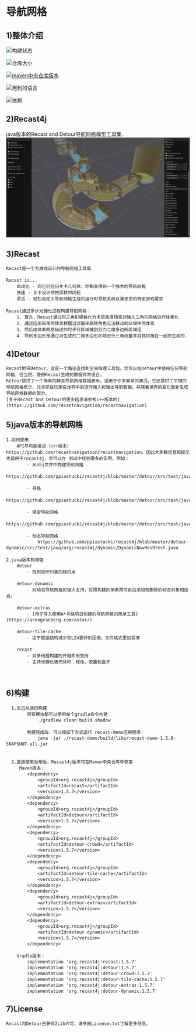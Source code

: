 # 导航网格

## 1)整体介绍
![构建状态](https://img.shields.io/github/actions/workflow/status/ppiastucki/recast4j/gradle.yml?branch=main&logo=github)

![仓库大小](https://img.shields.io/github/repo-size/ppiastucki/recast4j.svg?colorB=lightgray)

[![maven中央仓库版本](https://img.shields.io/maven-central/v/org.recast4j/recast.svg?label=maven%20central)](https://search.maven.org/search?q=g:org.recast4j)

![用到的语言](https://img.shields.io/github/languages/top/ppiastucki/recast4j)

![依赖](https://img.shields.io/librariesio/github/ppiastucki/recast4j)

## 2)Recast4j
java版本的Recast and Detour导航网格模型工具集.
![](./recast-demo/screenshot.png?raw=true)

## 3)Recast
```
Recast是一个为游戏设计的导航网格工具集

Recast is...
    自动化 - 向它扔任何关卡几何体，你都会得到一个强大的导航网格  
    快速 - 关卡设计师的周转时间短
    灵活 - 轻松自定义导航网格生成和运行时导航系统以满足您的特定游戏需求
                    
Recast通过多步光栅化过程构建导航网格：
    1. 首先，Recast通过将三角形栅格化为多层高度场来对输入三角形网格进行体素化   
    2. 通过应用简单的体素数据过滤器来删除角色无法移动的区域中的体素
    3. 然后由体素网格描述的可步行区域被划分为二维多边形区域组
    4. 导航多边形是通过对生成的二维多边形区域进行三角测量并将其拼接在一起而生成的. 
```
   
## 4)Detour
```
Recast附带Detour，这是一个路径查找和空间推理工具包。您可以在Detour中使用任何导航网格，但当然，使用Recast生成的数据非常适合。
Retour提供了一个简单的静态导航网格数据表示，适用于许多简单的情况，它还提供了平铺的导航网格表示，允许您在玩家在世界中前进时输入和输出导航数据，并随着世界的变化重新生成导航网格数据的部分。
[关于Recast and Detour的更多信息清参考c++版本的](https://github.com/recastnavigation/recastnavigation)
```

## 5)java版本的导航网格

```
1.如何使用
    API尽可能接近（c++版本）https://github.com/recastnavigation/recastnavigation，因此大多数信息和提示也适用于recast4j，您可以在 测试中找到很多的实例，例如：
        - 从obj文件中构建导航网格
            https://github.com/ppiastucki/recast4j/blob/master/detour/src/test/java/org/recast4j/detour/RecastTestMeshBuilder.java
  
        - 寻路 
            https://github.com/ppiastucki/recast4j/blob/master/detour/src/test/java/org/recast4j/detour/FindPathTest.java#L94
  
        - 保留导航网格 
            https://github.com/ppiastucki/recast4j/blob/master/detour/src/test/java/org/recast4j/detour/io/MeshSetReaderWriterTest.java
  
        - 动态导航网格
            https://github.com/ppiastucki/recast4j/blob/master/detour-dynamic/src/test/java/org/recast4j/dynamic/DynamicNavMeshTest.java
  
2.java版本的增强
    detour
        - 找到受环约束的随机点
        
    detour-dynamic
        - 对动态导航网格的强大支持，将预构建的体素预可自由添加和删除的动态对象相结合。 
            
    detour-extras
        - [用于导入使用A*寻路项目创建的导航网格的简单工具](https://arongranberg.com/astar/)
  
    detour-tile-cache
        - 由于数据结构减少和LZ4更好的压缩，文件格式更加紧凑
 
    recast
        - 对多线程构建的开箱即用支持
        - 支持光栅化填充体积：球体，胶囊和盒子
      
     
```

## 6)构建
```
  1.自己从源码构建
        所有模块都可以使用单个gradle命令构建： 
            ./gradlew clean build shadow
        
        构建完成后，可以按如下方式运行 recast-demo应用程序:
            java -jar ./recast-demo/build/libs/recast-demo-1.5.8-SNAPSHOT-all.jar
            
            
  2.直接使用发布版，Recast4j版本可在Maven中央仓库中获取
     Maven版本：   
        <dependency>
	        <groupId>org.recast4j</groupId>
	        <artifactId>recast</artifactId>
	        <version>1.5.7</version>
        </dependency>
        <dependency>
	        <groupId>org.recast4j</groupId>
	        <artifactId>detour</artifactId>
	        <version>1.5.7</version>
        </dependency>
        <dependency>
	        <groupId>org.recast4j</groupId>
	        <artifactId>detour-crowd</artifactId>
	        <version>1.5.7</version>
        </dependency>
        <dependency>
	        <groupId>org.recast4j</groupId>
	        <artifactId>detour-tile-cache</artifactId>
	        <version>1.5.7</version>
        </dependency>
        <dependency>
	        <groupId>org.recast4j</groupId>
	        <artifactId>detour-extras</artifactId>
	        <version>1.5.7</version>
        </dependency>
        <dependency>
	        <groupId>org.recast4j</groupId>
	        <artifactId>detour-dynamic</artifactId>
	        <version>1.5.7</version>
        </dependency>

    Gradle版本：
        implementation 'org.recast4j:recast:1.5.7'
        implementation 'org.recast4j:detour:1.5.7'
        implementation 'org.recast4j:detour-crowd:1.5.7'
        implementation 'org.recast4j:detour-tile-cache:1.5.7'
        implementation 'org.recast4j:detour-extras:1.5.7'
        implementation 'org.recast4j:detour-dynamic:1.5.7'
```

## 7)License
```
Recast和Detour已获得ZLib许可，请参阅License.txt了解更多信息。
```
